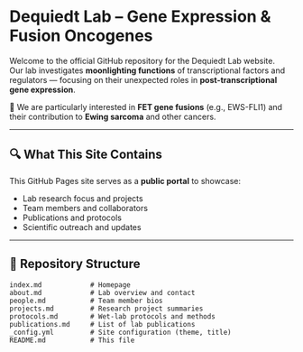 # Dequiedt Lab – Gene Expression & Fusion Oncogenes

Welcome to the official GitHub repository for the Dequiedt Lab website.  
Our lab investigates **moonlighting functions** of transcriptional factors and regulators — focusing on their unexpected roles in **post-transcriptional gene expression**.

🧪 We are particularly interested in **FET gene fusions** (e.g., EWS-FLI1) and their contribution to **Ewing sarcoma** and other cancers.

---

## 🔍 What This Site Contains

This GitHub Pages site serves as a **public portal** to showcase:

- Lab research focus and projects
- Team members and collaborators
- Publications and protocols
- Scientific outreach and updates
---

## 📁 Repository Structure

```plaintext
index.md            # Homepage
about.md            # Lab overview and contact
people.md           # Team member bios
projects.md         # Research project summaries
protocols.md        # Wet-lab protocols and methods
publications.md     # List of lab publications
_config.yml         # Site configuration (theme, title)
README.md           # This file
